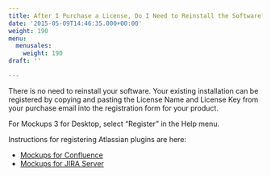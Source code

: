 ```yaml
---
title: After I Purchase a License, Do I Need to Reinstall the Software?
date: '2015-05-09T14:46:35.000+00:00'
weight: 190
menu:
  menusales:
    weight: 190
draft: ''

---
```


There is no need to reinstall your software. Your existing installation can be registered by copying and pasting the License Name and License Key from your purchase email into the registration form for your product.

For Mockups 3 for Desktop, select “Register” in the Help menu.

Instructions for registering Atlassian plugins are here:

*   [Mockups for Confluence](https://docs.balsamiq.com/confluence/admin-guide/#registration-instructions)
*   [Mockups for JIRA Server](https://docs.balsamiq.com/jira/admin-guide/#registration-instructions)